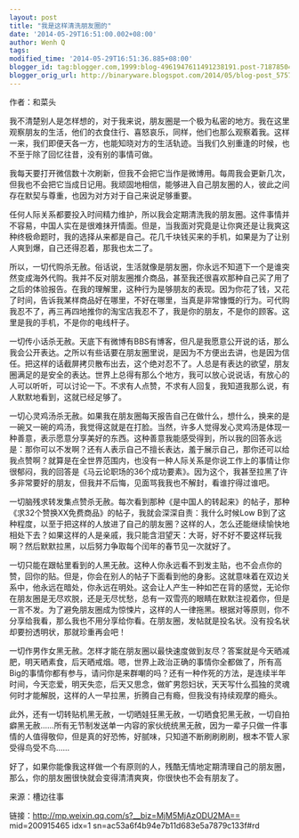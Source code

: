 ```yaml
---
layout: post
title: "我是这样清洗朋友圈的"
date: '2014-05-29T16:51:00.002+08:00'
author: Wenh Q
tags:
modified_time: '2014-05-29T16:51:36.885+08:00'
blogger_id: tag:blogger.com,1999:blog-4961947611491238191.post-7187850466429749293
blogger_orig_url: http://binaryware.blogspot.com/2014/05/blog-post_5757.html
---
```

作者：和菜头

我不清楚别人是怎样想的，对于我来说，朋友圈是一个极为私密的地方。我在这里观察朋友的生活，他们的衣食住行、喜怒哀乐，同样，他们也那么观察着我。这样一来，我们即便天各一方，也能知晓对方的生活轨迹。当我们久别重逢的时候，也不至于除了回忆往昔，没有别的事情可做。​

​我每天要打开微信数十次刷新，但我不会把它当作是微博用。每周我会更新几次，但我也不会把它当成日记用。我顽固地相信，能够进入自己朋友圈的人，彼此之间存在默契与尊重，也因为对方对于自己来说足够重要。​

​任何人际关系都要投入时间精力维护，所以我会定期清洗我的朋友圈。这件事情并不容易，中国人实在是很难抹开情面。但是，当我面对究竟是让你爽还是让我爽这种终极命题时，我的选择从来都是自己。花几千块钱买来的手机，如果是为了让别人爽到爆，自己还得忍着，那我也太二了。​

​所以，一切代购杀无赦。俗话说，生活就像是朋友圈，你永远不知道下一个是谁突然变成海外代购。我并不反对朋友圈推介商品，甚至我还很喜欢那种自己买了用了之后的体验报告。在我的理解里，这种行为是够朋友的表现。因为你花了钱，又花了时间，告诉我某样商品好在哪里，不好在哪里，当真是非常慷慨的行为。可代购我忍不了，再三再四地推你的淘宝店我忍不了，我是你的朋友，不是你的顾客。这里是我的手机，不是你的电线杆子。​

​一切传小话杀无赦。天底下有微博有BBS有博客，但凡是我愿意公开说的话，那么我会公开表达。之所以有些话要在朋友圈里说，是因为不方便出去讲，也是因为信任。把这样的话截屏拷贝散布出去，这个绝对忍不了。人总是有表达的欲望，朋友圈满足的是安全的表达。世界上总得有那么个地方，我可以放心说说话，有放心的人可以听听，可以讨论一下。不求有人点赞，不求有人回复，我知道我那么说，有人默默地看到，这就已经足够了。​

​一切心灵鸡汤杀无赦。如果我在朋友圈每天报告自己在做什么，想什么，换来的是一碗又一碗的鸡汤，我觉得这就是在打脸。当然，许多人觉得发心灵鸡汤是体现一种善意，表示愿意分享美好的东西。这种善意我能感受得到，所以我的回答永远是：那你可以不发啊？还有人表示自己不擅长表达，羞于展示自己，那你还可以给我点赞啊？就算是在全世界范围内，也没有一种人际关系是你说工作上的事情让你很郁闷，我的回答是《马云论职场的36个成功要素》。因为这个，我甚至拉黑了许多非常要好的朋友，但我并不后悔，见面骂我我也不解封，看谁拧得过谁吧。​

​一切脑残求转发集点赞杀无赦。每次看到那种《是中国人的转起来》的帖子，那种《求32个赞换XX免费商品》的帖子，我就会深深自责：我什么时候Low
B到了这种程度，以至于把这样的人放进了自己的朋友圈？这样的人，怎么还能继续愉快地相处下去？如果这样的人是亲戚，我只能含泪望天：大哥，好不好不要这样玩我啊？然后默默拉黑，以后努力争取每个闰年的春节见一次就好了。​

​一切只能在跟帖里看到的人黑无赦。这种人你永远看不到发主贴，也不会点你的赞，回你的贴。但是，你会在别人的帖子下面看到他的身影。这就意味着在双边关系中，他永远在暗处，你永远在明处。这会让人产生一种如芒在背的感觉，无论你在朋友圈是无尽欢脱，还是无尽忧愁，总有一双雪亮的眼睛在默默注视着你，但是一言不发。为了避免朋友圈成为惊悚片，这样的人一律拖黑。根据对等原则，你不分享给我看，那么我也不用分享给你看。在朋友圈，发帖就是投名状。没有投名状却要扮透明状，那就珍重再会吧！​

​一切作男作女黑无赦。怎样才能在朋友圈以最快速度做到友尽？答案就是今天晒减肥，明天晒素食，后天晒戒烟。嗯，世界上政治正确的事情你全都做了，所有高Big的事情你都有参与，请问你是来群嘲的吗？还有一种作死的方法，是连续半年时间，今天恋爱，明天失恋，后天又思念，做旷男怨妇状，天天写什么孤独的灵魂何时才能解脱，这样的人一早拉黑，折腾自己有瘾，但我没有持续观摩的瘾头。​

​此外，还有一切转贴机黑无赦，一切晒娃狂黑无赦，一切晒食犯黑无赦，一切自拍癖黑无赦……所有无节制发送单一内容的家伙统统黑无赦，因为一辈子只做一件事情的人值得敬仰，但是真的好恐怖，好腻味，只知道不断刷刷刷刷，根本不管人家受得鸟受不鸟……​

​好了，如果你能像我这样做一个有原则的人，残酷无情地定期清理自己的朋友圈，那么，你的朋友圈很快就会变得清清爽爽，你很快也不会有朋友了。​

来源：槽边往事

链接：http://mp.weixin.qq.com/s?__biz=MjM5MjAzODU2MA== mid=200915465
idx=1 sn=ac53a6f4b94e7b11d683e5a7879c133f#rd
